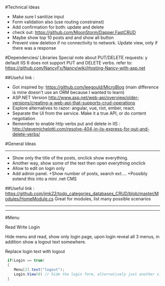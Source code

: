 ﻿#Technical Ideas
+ Make sure I sanitize input 
+ Form validation also (use routing constrainst)
+ Add confirmation for both: update and delete
+ check out: https://github.com/MoonStorm/Dapper.FastCRUD
+ Maybe show top 10 posts and and show all button
+ Prevent view deletion if no connectivity to network. Update view, only if there was
a response

#Dependencies/ Libraries
Special note about PUT/DELETE requests: y default IIS 6 does not support PUT and DELETE verbs.
refer to: https://github.com/NancyFx/Nancy/wiki/Hosting-Nancy-with-asp.net

##Useful link :
+ Got inspired by: https://github.com/leegould/MicroBlog (main difference is mine doesn't use an ORM because I wanted to learn)
+ ASP.NET Version http://www.asp.net/web-api/overview/older-versions/creating-a-web-api-that-supports-crud-operations
+ Explore alternatives to razor: angular, vue, riot, ember, react.
+ Separate the UI from the service. Make it a true API, or do content
negotiation
+ Remember to enable http verbs put and delete in IIS : http://stevemichelotti.com/resolve-404-in-iis-express-for-put-and-delete-verbs/



#General Ideas
*******
+ Show only the title of the posts, onclick show everything.
+ Another way, show some of the text then open everything onclick
+ Allow to edit on login only
+ Add admin panel.
+Show number of posts, search ext....
+Possibly extend this into a mini .net CMS

##Useful link :
 https://github.com/jmk22/todo_categories_databases_CRUD/blob/master/Modules/HomeModule.cs
Great for modules, list many possible scenarios
*******

*******
#Menu
  
Read Write Login

Hide menu and read, show only login page, upon login
reveal all 3 menus, in addition show a logout text somewhere.

Replace login text with logout

```c#
 if(Login == true)
 {
    Menu[2].text("logout");
    Login.View(0) // hide the login form, alternatively just another view altogether
 }

```


